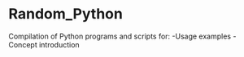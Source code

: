 # Random_Python
Compilation of Python programs and scripts for:
-Usage examples
-Concept introduction
